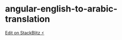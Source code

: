 # angular-english-to-arabic-translation

[Edit on StackBlitz ⚡️](https://stackblitz.com/edit/angular-english-to-arabic-translation)